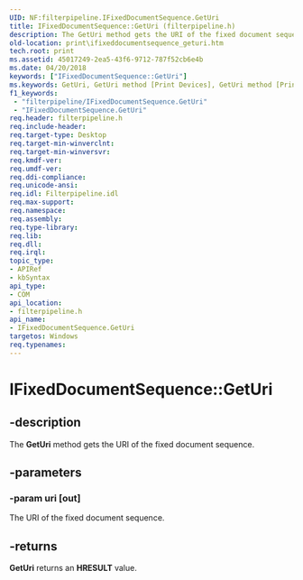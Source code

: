 ```yaml
---
UID: NF:filterpipeline.IFixedDocumentSequence.GetUri
title: IFixedDocumentSequence::GetUri (filterpipeline.h)
description: The GetUri method gets the URI of the fixed document sequence.
old-location: print\ifixeddocumentsequence_geturi.htm
tech.root: print
ms.assetid: 45017249-2ea5-43f6-9712-787f52cb6e4b
ms.date: 04/20/2018
keywords: ["IFixedDocumentSequence::GetUri"]
ms.keywords: GetUri, GetUri method [Print Devices], GetUri method [Print Devices],IFixedDocumentSequence interface, IFixedDocumentSequence interface [Print Devices],GetUri method, IFixedDocumentSequence.GetUri, IFixedDocumentSequence::GetUri, filterpipeline/IFixedDocumentSequence::GetUri, filterpipeline_6d286919-21a8-40e8-8c6b-dd035ffe0ae1.xml, print.ifixeddocumentsequence_geturi
f1_keywords:
 - "filterpipeline/IFixedDocumentSequence.GetUri"
 - "IFixedDocumentSequence.GetUri"
req.header: filterpipeline.h
req.include-header: 
req.target-type: Desktop
req.target-min-winverclnt: 
req.target-min-winversvr: 
req.kmdf-ver: 
req.umdf-ver: 
req.ddi-compliance: 
req.unicode-ansi: 
req.idl: Filterpipeline.idl
req.max-support: 
req.namespace: 
req.assembly: 
req.type-library: 
req.lib: 
req.dll: 
req.irql: 
topic_type:
- APIRef
- kbSyntax
api_type:
- COM
api_location:
- filterpipeline.h
api_name:
- IFixedDocumentSequence.GetUri
targetos: Windows
req.typenames: 
---
```


# IFixedDocumentSequence::GetUri


## -description


The <b>GetUri</b> method gets the URI of the fixed document sequence.


## -parameters




### -param uri [out]

The URI of the fixed document sequence.


## -returns



<b>GetUri</b> returns an <b>HRESULT</b> value.



